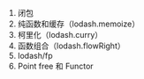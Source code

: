 1. 闭包
2. 纯函数和缓存（lodash.memoize）
3. 柯里化（lodash.curry）
4. 函数组合（lodash.flowRight）
5. lodash/fp
6. Point free 和 Functor
